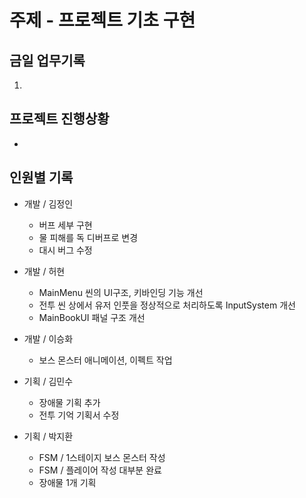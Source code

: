 # 주제 - 프로젝트 기초 구현


## 금일 업무기록

1. 


## 프로젝트 진행상황

* 

## 인원별 기록
* 개발 / 김정인
	* 버프 세부 구현
	* 물 피해를 독 디버프로 변경
	* 대시 버그 수정

* 개발 / 허현
	* MainMenu 씬의 UI구조, 키바인딩 기능 개선
	* 전투 씬 상에서 유저 인풋을 정상적으로 처리하도록 InputSystem 개선
	* MainBookUI 패널 구조 개선

* 개발 / 이승화
	* 보스 몬스터 애니메이션, 이펙트 작업

* 기획 / 김민수
	* 장애물 기획 추가
	* 전투 기억 기획서 수정

* 기획 / 박지환
	* FSM / 1스테이지 보스 몬스터 작성
	* FSM / 플레이어 작성 대부분 완료
	* 장애물 1개 기획